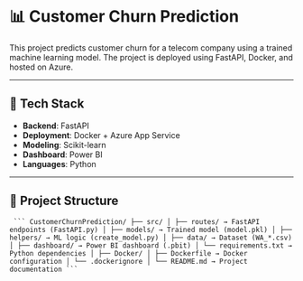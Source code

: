# 📊 Customer Churn Prediction

This project predicts customer churn for a telecom company using a trained machine learning model. The project is deployed using FastAPI, Docker, and hosted on Azure.

---

## 🔧 Tech Stack

- **Backend**: FastAPI  
- **Deployment**: Docker + Azure App Service  
- **Modeling**: Scikit-learn  
- **Dashboard**: Power BI  
- **Languages**: Python  

---

## 📁 Project Structure

<pre><code> ``` CustomerChurnPrediction/ ├── src/ │ ├── routes/ → FastAPI endpoints (FastAPI.py) │ ├── models/ → Trained model (model.pkl) │ ├── helpers/ → ML logic (create_model.py) │ ├── data/ → Dataset (WA_*.csv) │ ├── dashboard/ → Power BI dashboard (.pbit) │ └── requirements.txt → Python dependencies │ ├── Docker/ │ ├── Dockerfile → Docker configuration │ └── .dockerignore │ └── README.md → Project documentation ``` </code></pre>

